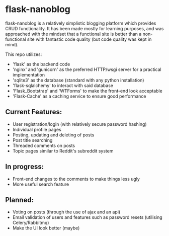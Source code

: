 # flask-nanoblog

flask-nanoblog is a relatively simplistic blogging platform which provides CRUD functionality. It has been made mostly for learning purposes, and was approached with the mindset that a functional site is better than a non-functional site with fantastic code quality (but code quality was kept in mind).

This repo utilizes:

- 'flask' as the backend code
- 'nginx' and 'gunicorn' as the preferred HTTP/wsgi server for a practical implementation
- 'sqlite3' as the database (standard with any python installation)
- 'flask-sqlalchemy' to interact with said database
- 'Flask_Bootstrap' and 'WTForms' to make the front-end look acceptable
- 'Flask-Cache' as a caching service to ensure good performance

## Current Features:

- User registration/login (with relatively secure password hashing)
- Individual profile pages
- Posting, updating and deleting of posts
- Post title searching
- Threaded comments on posts
- Topic pages similar to Reddit's subreddit system

## In progress:

- Front-end changes to the comments to make things less ugly
- More useful search feature

## Planned:

- Voting on posts (through the use of ajax and an api)
- Email validation of users and features such as password resets (utilising Celery/Rabbitmq)
- Make the UI look better (maybe)
